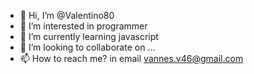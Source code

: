 - 👋 Hi, I’m @Valentino80
- 👀 I’m interested in programmer
- 🌱 I’m currently learning javascript
- 💞️ I’m looking to collaborate on ...
- 📫 How to reach me? in email vannes.v46@gmail.com

<!---
Valentino80/Valentino80 is a ✨ special ✨ repository because its `README.md` (this file) appears on your GitHub profile.
You can click the Preview link to take a look at your changes.
--->
